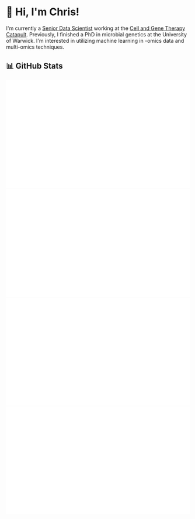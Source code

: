# 👋 Hi, I'm Chris!

I'm currently a [Senior Data Scientist](https://www.linkedin.com/in/christopher-ogrady/) working at the [Cell and Gene Therapy Catapult](https://ct.catapult.org.uk/). 
Previously, I finished a PhD in microbial genetics at the University of Warwick. 
I'm interested in utilizing machine learning in -omics data and multi-omics techniques.


## 📊 GitHub Stats
![](https://raw.githubusercontent.com/chrisogrady/github-stats/master/generated/overview.svg#gh-dark-mode-only) ![](https://raw.githubusercontent.com/chrisogrady/github-stats/master/generated/overview.svg#gh-light-mode-only) ![](https://raw.githubusercontent.com/chrisogrady/github-stats/master/generated/languages.svg#gh-dark-mode-only) ![](https://raw.githubusercontent.com/chrisogrady/github-stats/master/generated/languages.svg#gh-light-mode-only)

